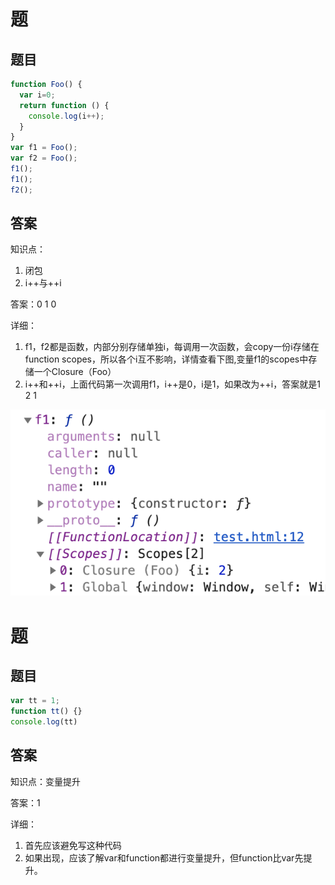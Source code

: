 # 题

## 题目

```javascript
function Foo() {
  var i=0;
  return function () {
    console.log(i++);
  }
}
var f1 = Foo();
var f2 = Foo();
f1();
f1();
f2();
```

## 答案

知识点：

1. 闭包
1. i++与++i

答案：0 1 0

详细：

1. f1，f2都是函数，内部分别存储单独i，每调用一次函数，会copy一份i存储在function scopes，所以各个i互不影响，详情查看下图,变量f1的scopes中存储一个Closure（Foo）
1. i++和++i，上面代码第一次调用f1，i++是0，i是1，如果改为++i，答案就是1 2 1

![image](./images/1-1.png)

# 题

## 题目

```javascript
var tt = 1;
function tt() {}
console.log(tt)
```

## 答案

知识点：变量提升

答案：1

详细：

1. 首先应该避免写这种代码
1. 如果出现，应该了解var和function都进行变量提升，但function比var先提升。
